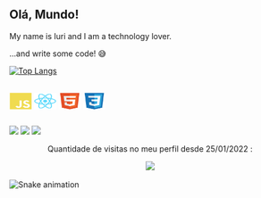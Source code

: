 ## Olá, Mundo! ##

My name is Iuri and I am a technology lover.

...and write some code! 😅


[![Top Langs](https://github-readme-stats.vercel.app/api/top-langs/?username=IuriBorja&layout=dracula)](https://github.com/IuriBorja/github-readme-stats)



  <div style="display: inline_block"><br>
  <img align="center" alt="Iuri-Js" height="30" width="40" src="https://raw.githubusercontent.com/devicons/devicon/master/icons/javascript/javascript-plain.svg">
  <img align="center" alt="Iuri-React" height="30" width="40" src="https://raw.githubusercontent.com/devicons/devicon/master/icons/react/react-original.svg">
  <img align="center" alt="Iuri-HTML" height="30" width="40" src="https://raw.githubusercontent.com/devicons/devicon/master/icons/html5/html5-original.svg">
  <img align="center" alt="Iuri-CSS" height="30" width="40" src="https://raw.githubusercontent.com/devicons/devicon/master/icons/css3/css3-original.svg">
  
</div>
  
  ##
  
<div> 
  
  <a href="https://instagram.com/iuriborja" target="_blank"><img src="https://img.shields.io/badge/-Instagram-%23E4405F?style=for-the-badge&logo=instagram&logoColor=white" target="_blank"></a>
  <a href = "mailto:iuriborja@gmail.com"><img src="https://img.shields.io/badge/-Gmail-%23333?style=for-the-badge&logo=gmail&logoColor=white" target="_blank"></a>
  <a href="https://www.linkedin.com/in/iuri-borja-72a28b171/" target="_blank"><img src="https://img.shields.io/badge/-LinkedIn-%230077B5?style=for-the-badge&logo=linkedin&logoColor=white" target="_blank"></a> 
  
  
<p align="center"> Quantidade de visitas no meu perfil desde 25/01/2022 : </p>
<p align="center">   <img alingn="center" src="https://profile-counter.glitch.me/IuriBorja/count.svg" /></p>
  
  
  
  ![Snake animation](https://github.com/iuriborja/iuriborja/blob/output/github-contribution-grid-snake.svg)
  
  </div>
